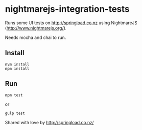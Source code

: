 # nightmarejs-integration-tests

Runs some UI tests on http://springload.co.nz using NightmareJS (http://www.nightmarejs.org/).

Needs mocha and chai to run.

## Install

```
nvm install
npm install
```

## Run
`npm test`

or

`gulp test`



Shared with love by http://springload.co.nz/
